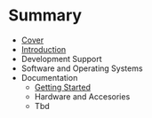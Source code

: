 # Summary

* [Cover](README.md)
* [Introduction](documentation/Introduction.md)
* Development Support
* Software and Operating Systems
* Documentation
   * [Getting Started](documentation/GettingStarted.md)
   * Hardware and Accesories
   * Tbd


